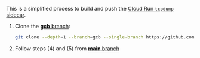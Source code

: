 This is a simplified process to build and push the [Cloud Run `tcpdump` sidecar](https://github.com/gchux/cloud-run-tcpdump/tree/main).

1. Clone the [**gcb** branch](https://github.com/gchux/cloud-run-tcpdump/tree/gcb):

     ```sh
     git clone --depth=1 --branch=gcb --single-branch https://github.com/gchux/cloud-run-tcpdump.git
     ```

2. Follow steps (4) and (5) from [**main** branch](https://github.com/gchux/cloud-run-tcpdump/tree/main#using-cloud-build)
